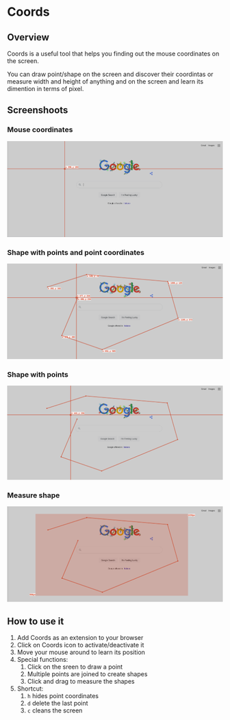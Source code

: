 # Coords
## Overview
Coords is a useful tool that helps you finding out the mouse coordinates on the screen. 

You can draw point/shape on the screen and discover their coordintas or measure width and height of anything and on the screen and learn its dimention in terms of pixel.

## Screenshoots

### Mouse coordinates
![Mouse coordinates](/images/Coords_cross.png)

### Shape with points and point coordinates
![Shape with points and point coordinates](/images/Coords_shape_with_coords.png)

### Shape with points
![Shape with points](/images/Coords_hidden_points.png)

### Measure shape
![Measure shape](/images/Coords_measure_shape.png)

## How to use it
1. Add Coords as an extension to your browser
2. Click on Coords icon to activate/deactivate it
3. Move your mouse around to learn its position
4. Special functions:
    1. Click on the sreen to draw a point
    2. Multiple points are joined to create shapes
    3. Click and drag to measure the shapes
5. Shortcut:
    1. `h` hides point coordinates
    2. `d` delete the last point
    3. `c` cleans the screen
